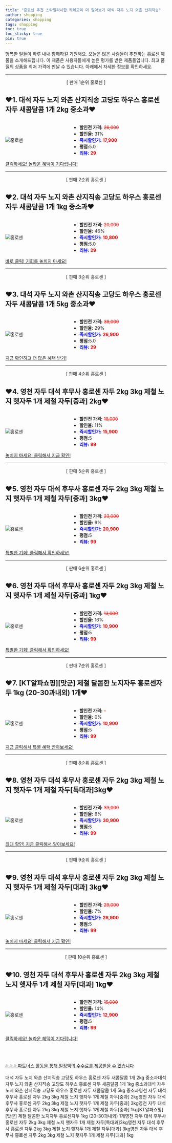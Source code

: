 ```yaml
---
title: "홍로센 추천 스타일리시한 카테고리 더 알아보기 대석 자두 노지 와촌 산지직송"
author: shopping
categories: shopping
tags: shopping
toc: true
toc_sticky: true
pin: true
---
```

행복한 일들이 하루 내내 함께하길 기원해요. 오늘은 많은 사람들이 추천하는 홍로센 제품을 소개해드립니다. 이 제품은 사용자들에게 높은 평가를 받은 제품들입니다. 최고 품질의 상품을 최저 가격에 만날 수 있습니다. 아래에서 자세한 정보를 확인하세요.

---
<p class="toplist" style="margin: 0 auto; display: block; width: fit-content;">[ 판매 1순위 홍로센 ]</p>

<h2><strong>❤️1. 대석 자두 노지 와촌 산지직송 고당도 하우스 홍로센 자두 새콤달콤 1개 2kg 중소과❤️</strong></h2>

<div style="display: flex; align-items: center;">
    <div style="flex: 0.4;">
        <img src="https://thumbnail6.coupangcdn.com/thumbnails/remote/230x230ex/image/vendor_inventory/df98/18e6de2ee33cd0a87c262eb5a20b7f5f5d35a0d9468c96047baae9ec0936.jpg" alt="홍로센" style="max-width: 100%;">
    </div>
    <div style="flex: 0.6; margin-left: 10px;">
        <ul>
            <li><strong>할인전 가격:</strong> <del style="color: red;">26,000</del></li>
            <li><strong>할인율:</strong> 31%</li>
            <li><span style='color:blue'><strong>즉시할인가:</strong></span> <span style='color:red'><strong>17,900</strong></span></li>
            <li><strong>평점:</strong>5.0</li>
            <li><span style='color:blue'><strong>리뷰:</strong></span> <span style='color:red'><strong>29</strong></span></li>
        </ul>
    </div>
</div>
<div class="center">
    <a href="https://selin100587.github.io?lptag=AF9450613&subid=githubio&pageKey=8222927006&traceid=V0-153&itemId=23640296480&vendorItemId=90665717848" class="myButton">
        클릭하세요! 놀라운 혜택이 기다립니다!
    </a>
</div>


---
<p class="toplist" style="margin: 0 auto; display: block; width: fit-content;">[ 판매 2순위 홍로센 ]</p>

<h2><strong>❤️2. 대석 자두 노지 와촌 산지직송 고당도 하우스 홍로센 자두 새콤달콤 1개 1kg 중소과❤️</strong></h2>

<div style="display: flex; align-items: center;">
    <div style="flex: 0.4;">
        <img src="https://thumbnail6.coupangcdn.com/thumbnails/remote/230x230ex/image/vendor_inventory/df98/18e6de2ee33cd0a87c262eb5a20b7f5f5d35a0d9468c96047baae9ec0936.jpg" alt="홍로센" style="max-width: 100%;">
    </div>
    <div style="flex: 0.6; margin-left: 10px;">
        <ul>
            <li><strong>할인전 가격:</strong> <del style="color: red;">20,000</del></li>
            <li><strong>할인율:</strong> 46%</li>
            <li><span style='color:blue'><strong>즉시할인가:</strong></span> <span style='color:red'><strong>10,800</strong></span></li>
            <li><strong>평점:</strong>5.0</li>
            <li><span style='color:blue'><strong>리뷰:</strong></span> <span style='color:red'><strong>29</strong></span></li>
        </ul>
    </div>
</div>
<div class="center">
    <a href="https://selin100587.github.io?lptag=AF9450613&subid=githubio&pageKey=8222927006&traceid=V0-153&itemId=23640296478&vendorItemId=90665717828" class="myButton">
        바로 클릭! 기회를 놓치지 마세요!
    </a>
</div>


---
<p class="toplist" style="margin: 0 auto; display: block; width: fit-content;">[ 판매 3순위 홍로센 ]</p>

<h2><strong>❤️3. 대석 자두 노지 와촌 산지직송 고당도 하우스 홍로센 자두 새콤달콤 1개 5kg 중소과❤️</strong></h2>

<div style="display: flex; align-items: center;">
    <div style="flex: 0.4;">
        <img src="https://thumbnail6.coupangcdn.com/thumbnails/remote/230x230ex/image/vendor_inventory/df98/18e6de2ee33cd0a87c262eb5a20b7f5f5d35a0d9468c96047baae9ec0936.jpg" alt="홍로센" style="max-width: 100%;">
    </div>
    <div style="flex: 0.6; margin-left: 10px;">
        <ul>
            <li><strong>할인전 가격:</strong> <del style="color: red;">38,000</del></li>
            <li><strong>할인율:</strong> 29%</li>
            <li><span style='color:blue'><strong>즉시할인가:</strong></span> <span style='color:red'><strong>26,900</strong></span></li>
            <li><strong>평점:</strong>5.0</li>
            <li><span style='color:blue'><strong>리뷰:</strong></span> <span style='color:red'><strong>29</strong></span></li>
        </ul>
    </div>
</div>
<div class="center">
    <a href="https://selin100587.github.io?lptag=AF9450613&subid=githubio&pageKey=8222927006&traceid=V0-153&itemId=23771490555&vendorItemId=90665717838" class="myButton">
        지금 확인하고 더 많은 혜택 받기!
    </a>
</div>


---
<p class="toplist" style="margin: 0 auto; display: block; width: fit-content;">[ 판매 4순위 홍로센 ]</p>

<h2><strong>❤️4. 영천 자두 대석 후무사 홍로센 자두 2kg 3kg 제철 노지 햇자두 1개 제철 자두[중과] 2kg❤️</strong></h2>

<div style="display: flex; align-items: center;">
    <div style="flex: 0.4;">
        <img src="https://thumbnail7.coupangcdn.com/thumbnails/remote/230x230ex/image/vendor_inventory/f9bc/bf9372ff5c1a92b787ae6bd9769cc1a461d32a7260175f0bfa965a20ee42.jpg" alt="홍로센" style="max-width: 100%;">
    </div>
    <div style="flex: 0.6; margin-left: 10px;">
        <ul>
            <li><strong>할인전 가격:</strong> <del style="color: red;">18,000</del></li>
            <li><strong>할인율:</strong> 11%</li>
            <li><span style='color:blue'><strong>즉시할인가:</strong></span> <span style='color:red'><strong>15,900</strong></span></li>
            <li><strong>평점:</strong>5</li>
            <li><span style='color:blue'><strong>리뷰:</strong></span> <span style='color:red'><strong>99</strong></span></li>
        </ul>
    </div>
</div>
<div class="center">
    <a href="https://selin100587.github.io?lptag=AF9450613&subid=githubio&pageKey=8179134781&traceid=V0-153&itemId=23759357896&vendorItemId=90783786743" class="myButton">
        놓치지 마세요! 클릭해서 지금 확인!
    </a>
</div>


---
<p class="toplist" style="margin: 0 auto; display: block; width: fit-content;">[ 판매 5순위 홍로센 ]</p>

<h2><strong>❤️5. 영천 자두 대석 후무사 홍로센 자두 2kg 3kg 제철 노지 햇자두 1개 제철 자두[중과] 3kg❤️</strong></h2>

<div style="display: flex; align-items: center;">
    <div style="flex: 0.4;">
        <img src="https://thumbnail7.coupangcdn.com/thumbnails/remote/230x230ex/image/vendor_inventory/f9bc/bf9372ff5c1a92b787ae6bd9769cc1a461d32a7260175f0bfa965a20ee42.jpg" alt="홍로센" style="max-width: 100%;">
    </div>
    <div style="flex: 0.6; margin-left: 10px;">
        <ul>
            <li><strong>할인전 가격:</strong> <del style="color: red;">23,000</del></li>
            <li><strong>할인율:</strong> 9%</li>
            <li><span style='color:blue'><strong>즉시할인가:</strong></span> <span style='color:red'><strong>20,900</strong></span></li>
            <li><strong>평점:</strong>5</li>
            <li><span style='color:blue'><strong>리뷰:</strong></span> <span style='color:red'><strong>99</strong></span></li>
        </ul>
    </div>
</div>
<div class="center">
    <a href="https://selin100587.github.io?lptag=AF9450613&subid=githubio&pageKey=8179134781&traceid=V0-153&itemId=23759357900&vendorItemId=90783786757" class="myButton">
        특별한 기회! 클릭해서 확인하세요!
    </a>
</div>


---
<p class="toplist" style="margin: 0 auto; display: block; width: fit-content;">[ 판매 6순위 홍로센 ]</p>

<h2><strong>❤️6. 영천 자두 대석 후무사 홍로센 자두 2kg 3kg 제철 노지 햇자두 1개 제철 자두[중과] 1kg❤️</strong></h2>

<div style="display: flex; align-items: center;">
    <div style="flex: 0.4;">
        <img src="https://thumbnail7.coupangcdn.com/thumbnails/remote/230x230ex/image/vendor_inventory/f9bc/bf9372ff5c1a92b787ae6bd9769cc1a461d32a7260175f0bfa965a20ee42.jpg" alt="홍로센" style="max-width: 100%;">
    </div>
    <div style="flex: 0.6; margin-left: 10px;">
        <ul>
            <li><strong>할인전 가격:</strong> <del style="color: red;">13,000</del></li>
            <li><strong>할인율:</strong> 16%</li>
            <li><span style='color:blue'><strong>즉시할인가:</strong></span> <span style='color:red'><strong>10,900</strong></span></li>
            <li><strong>평점:</strong>5</li>
            <li><span style='color:blue'><strong>리뷰:</strong></span> <span style='color:red'><strong>99</strong></span></li>
        </ul>
    </div>
</div>
<div class="center">
    <a href="https://selin100587.github.io?lptag=AF9450613&subid=githubio&pageKey=8179134781&traceid=V0-153&itemId=23759357904&vendorItemId=90783786776" class="myButton">
        특별한 기회! 클릭해서 확인하세요!
    </a>
</div>


---
<p class="toplist" style="margin: 0 auto; display: block; width: fit-content;">[ 판매 7순위 홍로센 ]</p>

<h2><strong>❤️7. [KT알파쇼핑][맛군] 제철 달콤한 노지자두 홍로센자두 1kg (20-30과내외) 1개❤️</strong></h2>

<div style="display: flex; align-items: center;">
    <div style="flex: 0.4;">
        <img src="https://thumbnail7.coupangcdn.com/thumbnails/remote/230x230ex/image/vendor_inventory/40c3/1eb2c2832a3bb2e72647c539da6eb946c1a3534166f395639be339554b09.jpg" alt="홍로센" style="max-width: 100%;">
    </div>
    <div style="flex: 0.6; margin-left: 10px;">
        <ul>
            <li><strong>할인전 가격:</strong> <del style="color: red;">-</del></li>
            <li><strong>할인율:</strong> 0%</li>
            <li><span style='color:blue'><strong>즉시할인가:</strong></span> <span style='color:red'><strong>10,900</strong></span></li>
            <li><strong>평점:</strong>5</li>
            <li><span style='color:blue'><strong>리뷰:</strong></span> <span style='color:red'><strong>99</strong></span></li>
        </ul>
    </div>
</div>
<div class="center">
    <a href="https://selin100587.github.io?lptag=AF9450613&subid=githubio&pageKey=8202481848&traceid=V0-153&itemId=23517796618&vendorItemId=90318608850" class="myButton">
        지금 클릭해서 특별 혜택 받아보세요!
    </a>
</div>


---
<p class="toplist" style="margin: 0 auto; display: block; width: fit-content;">[ 판매 8순위 홍로센 ]</p>

<h2><strong>❤️8. 영천 자두 대석 후무사 홍로센 자두 2kg 3kg 제철 노지 햇자두 1개 제철 자두[특대과]3kg❤️</strong></h2>

<div style="display: flex; align-items: center;">
    <div style="flex: 0.4;">
        <img src="https://thumbnail7.coupangcdn.com/thumbnails/remote/230x230ex/image/vendor_inventory/f9bc/bf9372ff5c1a92b787ae6bd9769cc1a461d32a7260175f0bfa965a20ee42.jpg" alt="홍로센" style="max-width: 100%;">
    </div>
    <div style="flex: 0.6; margin-left: 10px;">
        <ul>
            <li><strong>할인전 가격:</strong> <del style="color: red;">33,000</del></li>
            <li><strong>할인율:</strong> 6%</li>
            <li><span style='color:blue'><strong>즉시할인가:</strong></span> <span style='color:red'><strong>30,900</strong></span></li>
            <li><strong>평점:</strong>5</li>
            <li><span style='color:blue'><strong>리뷰:</strong></span> <span style='color:red'><strong>99</strong></span></li>
        </ul>
    </div>
</div>
<div class="center">
    <a href="https://selin100587.github.io?lptag=AF9450613&subid=githubio&pageKey=8179134781&traceid=V0-153&itemId=23759357906&vendorItemId=90783786787" class="myButton">
        최대 할인! 지금 클릭해서 알아보세요!
    </a>
</div>


---
<p class="toplist" style="margin: 0 auto; display: block; width: fit-content;">[ 판매 9순위 홍로센 ]</p>

<h2><strong>❤️9. 영천 자두 대석 후무사 홍로센 자두 2kg 3kg 제철 노지 햇자두 1개 제철 자두[대과] 3kg❤️</strong></h2>

<div style="display: flex; align-items: center;">
    <div style="flex: 0.4;">
        <img src="https://thumbnail7.coupangcdn.com/thumbnails/remote/230x230ex/image/vendor_inventory/f9bc/bf9372ff5c1a92b787ae6bd9769cc1a461d32a7260175f0bfa965a20ee42.jpg" alt="홍로센" style="max-width: 100%;">
    </div>
    <div style="flex: 0.6; margin-left: 10px;">
        <ul>
            <li><strong>할인전 가격:</strong> <del style="color: red;">29,000</del></li>
            <li><strong>할인율:</strong> 7%</li>
            <li><span style='color:blue'><strong>즉시할인가:</strong></span> <span style='color:red'><strong>26,900</strong></span></li>
            <li><strong>평점:</strong>5</li>
            <li><span style='color:blue'><strong>리뷰:</strong></span> <span style='color:red'><strong>99</strong></span></li>
        </ul>
    </div>
</div>
<div class="center">
    <a href="https://selin100587.github.io?lptag=AF9450613&subid=githubio&pageKey=8179134781&traceid=V0-153&itemId=23759357902&vendorItemId=90783786768" class="myButton">
        놓치지 마세요! 클릭해서 지금 확인!
    </a>
</div>


---
<p class="toplist" style="margin: 0 auto; display: block; width: fit-content;">[ 판매 10순위 홍로센 ]</p>

<h2><strong>❤️10. 영천 자두 대석 후무사 홍로센 자두 2kg 3kg 제철 노지 햇자두 1개 제철 자두[대과] 1kg❤️</strong></h2>

<div style="display: flex; align-items: center;">
    <div style="flex: 0.4;">
        <img src="https://thumbnail7.coupangcdn.com/thumbnails/remote/230x230ex/image/vendor_inventory/f9bc/bf9372ff5c1a92b787ae6bd9769cc1a461d32a7260175f0bfa965a20ee42.jpg" alt="홍로센" style="max-width: 100%;">
    </div>
    <div style="flex: 0.6; margin-left: 10px;">
        <ul>
            <li><strong>할인전 가격:</strong> <del style="color: red;">15,000</del></li>
            <li><strong>할인율:</strong> 14%</li>
            <li><span style='color:blue'><strong>즉시할인가:</strong></span> <span style='color:red'><strong>12,900</strong></span></li>
            <li><strong>평점:</strong>5</li>
            <li><span style='color:blue'><strong>리뷰:</strong></span> <span style='color:red'><strong>99</strong></span></li>
        </ul>
    </div>
</div>
<div class="center">
    <a href="https://selin100587.github.io?lptag=AF9450613&subid=githubio&pageKey=8179134781&traceid=V0-153&itemId=23759357905&vendorItemId=90783786782" class="myButton">
        클릭하세요! 놀라운 혜택이 기다립니다!
    </a>
</div>

<br><br><br>[💦 💦 💦 파트너스 활동을 통해 일정액의 수수료를 제공받을 수 있습니다](https://link.coupang.com/a/bcpT2c)<br><br>대석 자두 노지 와촌 산지직송 고당도 하우스 홍로센 자두 새콤달콤 1개 2kg 중소과대석 자두 노지 와촌 산지직송 고당도 하우스 홍로센 자두 새콤달콤 1개 1kg 중소과대석 자두 노지 와촌 산지직송 고당도 하우스 홍로센 자두 새콤달콤 1개 5kg 중소과영천 자두 대석 후무사 홍로센 자두 2kg 3kg 제철 노지 햇자두 1개 제철 자두[중과] 2kg영천 자두 대석 후무사 홍로센 자두 2kg 3kg 제철 노지 햇자두 1개 제철 자두[중과] 3kg영천 자두 대석 후무사 홍로센 자두 2kg 3kg 제철 노지 햇자두 1개 제철 자두[중과] 1kg[KT알파쇼핑][맛군] 제철 달콤한 노지자두 홍로센자두 1kg (20-30과내외) 1개영천 자두 대석 후무사 홍로센 자두 2kg 3kg 제철 노지 햇자두 1개 제철 자두[특대과]3kg영천 자두 대석 후무사 홍로센 자두 2kg 3kg 제철 노지 햇자두 1개 제철 자두[대과] 3kg영천 자두 대석 후무사 홍로센 자두 2kg 3kg 제철 노지 햇자두 1개 제철 자두[대과] 1kg